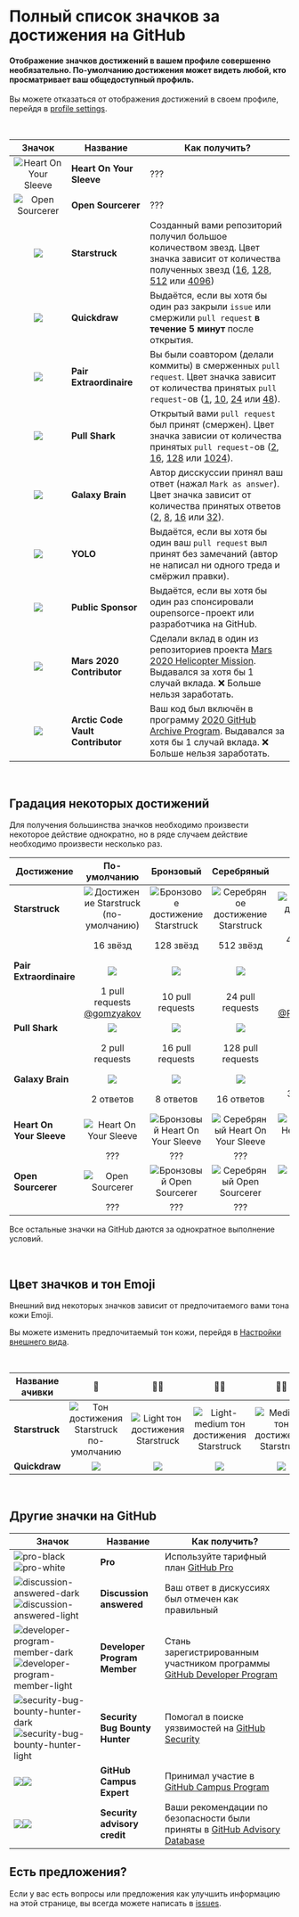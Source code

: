 # Полный список значков за достижения на GitHub

#### Отображение значков достижений в вашем профиле совершенно необязательно. По-умолчанию достижения может видеть любой, кто просматривает ваш общедоступный профиль.

Вы можете отказаться от отображения достижений в своем профиле, перейдя в [profile settings](https://github.com/settings).

<br>

| Значок | Название | Как получить? |
| :---: | --- | --- |
| ![Heart On Your Sleeve](https://github.githubassets.com/images/modules/profile/achievements/heart-on-your-sleeve-default.png) | **Heart On Your Sleeve** | ??? |
| ![Open Sourcerer](https://github.githubassets.com/images/modules/profile/achievements/open-sourcerer-default.png) | **Open Sourcerer** | ??? |
| ![](https://github.githubassets.com/images/modules/profile/achievements/starstruck-default.png) | **Starstruck** | Созданный вами репозиторий получил большое количеством звезд. Цвет значка зависит от количества полученных звезд ([16](#todo), [128](#todo), [512](#todo) или [4096](#todo)) |
| ![](https://github.githubassets.com/images/modules/profile/achievements/quickdraw-default.png) | **Quickdraw** | Выдаётся, если вы хотя бы один раз закрыли `issue` или смержили `pull request` **в течение 5 минут** после открытия. |
| ![](https://github.githubassets.com/images/modules/profile/achievements/pair-extraordinaire-default.png) | **Pair Extraordinaire** | Вы были соавтором (делали коммиты) в смерженных `pull request`. Цвет значка зависит от количества принятых `pull request`-ов ([1](#todo), [10](#todo), [24](#todo) или [48](#todo)). |
| ![](https://github.githubassets.com/images/modules/profile/achievements/pull-shark-default.png) | **Pull Shark** | Открытый вами `pull request` был принят (смержен). Цвет значка зависии от количества принятых `pull request`-ов ([2](#todo), [16](#todo), [128](#todo) или [1024](#todo)). |
| ![](https://github.githubassets.com/images/modules/profile/achievements/galaxy-brain-default.png) | **Galaxy Brain** | Автор дисскуссии принял ваш ответ (нажал `Mark as answer`). Цвет значка зависит от количества принятых ответов ([2](#todo), [8](#todo), [16](#todo) или [32](#todo)). |
| ![](https://github.githubassets.com/images/modules/profile/achievements/yolo-default.png) | **YOLO** | Выдаётся, если вы хотя бы один ваш `pull request` выл принят без замечаний (автор не написал ни одного треда и смёржил правки). |
| ![](https://github.githubassets.com/images/modules/profile/achievements/public-sponsor-default.png) | **Public Sponsor** | Выдаётся, если вы хотя бы один раз спонсировали oupensorce-проект или разработчика на GitHub. |
| ![](https://github.githubassets.com/images/modules/profile/achievements/mars-2020-contributor-default.png) | **Mars 2020 Contributor** | Сделали вклад в один из репозиториев проекта [Mars 2020 Helicopter Mission](https://github.com/readme/featured/nasa-ingenuity-helicopter). Выдавался за хотя бы 1 случай вклада. :x: Больше нельзя заработать. |
| ![](https://github.githubassets.com/images/modules/profile/achievements/arctic-code-vault-contributor-default.png) | **Arctic Code Vault Contributor** | Ваш код был включён в программу [2020 GitHub Archive Program](https://archiveprogram.github.com/). Выдавался за хотя бы 1 случай вклада. :x: Больше нельзя заработать. |

<br>


## Градация некоторых достижений

Для получения большинства значков необходимо произвести некоторое действие однократно, но в ряде случаем действие необходимо произвести несколько раз.

| Достижение | По-умолчанию | Бронзовый | Серебряный | Золотой |
| --- | :---: | :---: | :---: | :---: |
| **Starstruck** | ![Достижение Starstruck (по-умолчанию)](https://github.githubassets.com/images/modules/profile/achievements/starstruck-default.png) | ![Бронзовое достижение Starstruck](https://github.githubassets.com/images/modules/profile/achievements/starstruck-bronze.png) | ![Серебряное достижение Starstruck](https://github.githubassets.com/images/modules/profile/achievements/starstruck-silver.png) | ![Золотое достижение Starstruck](https://github.githubassets.com/images/modules/profile/achievements/starstruck-gold.png) |
| | 16 звёзд        | 128 звёзд        | 512 звёзд         | 4096 звёзд <br>[@torvalds](https://github.com/torvalds?achievement=starstruck&tab=achievements) |
| **Pair Extraordinaire** | ![][pe-default] | ![][pe-bronze] | ![][pe-silver] | ![][pe-gold] | - 1 PR  |
| | 1 pull requests <br>[@gomzyakov](https://github.com/gomzyakov?achievement=pair-extraordinaire&tab=achievements) | 10 pull requests | 24 pull requests  | 48 pull requests <br>[@Rongronggg9](https://github.com/Rongronggg9?achievement=pair-extraordinaire&tab=achievements)  |
| **Pull Shark**          | ![][ps-default] | ![][ps-bronze]   | ![][ps-silver]    | ![][ps-gold]       |
|                         | 2 pull requests | 16 pull requests | 128 pull requests | 1024 pull requests <br>[@ljharb](https://github.com/ljharb?achievement=pull-shark&tab=achievements) |
| **Galaxy Brain**        | ![][gb-default] | ![][gb-bronze]   | ![][gb-silver]    | ![][gb-gold]       |
|                         | 2 ответов       | 8 ответов        | 16 ответов        | 32 ответов <br>[@ljharb](https://github.com/ljharb?achievement=galaxy-brain&tab=achievements) |
| **Heart On Your Sleeve** | ![Heart On Your Sleeve](https://github.githubassets.com/images/modules/profile/achievements/heart-on-your-sleeve-default.png) | ![Бронзовый Heart On Your Sleeve](https://github.githubassets.com/images/modules/profile/achievements/heart-on-your-sleeve-bronze.png) | ![Серебряный Heart On Your Sleeve](https://github.githubassets.com/images/modules/profile/achievements/heart-on-your-sleeve-silver.png) | ![Золотой Heart On Your Sleeve](https://github.githubassets.com/images/modules/profile/achievements/heart-on-your-sleeve-gold.png) |
| | ??? | ??? | ??? | ??? |
| **Open Sourcerer** | ![Open Sourcerer](https://github.githubassets.com/images/modules/profile/achievements/open-sourcerer-default.png) | ![Бронзовый Open Sourcerer](https://github.githubassets.com/images/modules/profile/achievements/open-sourcerer-bronze.png) | ![Серебряный Open Sourcerer](https://github.githubassets.com/images/modules/profile/achievements/open-sourcerer-silver.png) | ![Золотой Open Sourcerer](https://github.githubassets.com/images/modules/profile/achievements/open-sourcerer-gold.png) |
| | ??? | ??? | ??? | ??? |


[pe-default]: https://github.githubassets.com/images/modules/profile/achievements/pair-extraordinaire-default.png
[pe-bronze]: https://github.githubassets.com/images/modules/profile/achievements/pair-extraordinaire-bronze.png
[pe-silver]: https://github.githubassets.com/images/modules/profile/achievements/pair-extraordinaire-silver.png
[pe-gold]: https://github.githubassets.com/images/modules/profile/achievements/pair-extraordinaire-gold.png

[ps-default]: https://github.githubassets.com/images/modules/profile/achievements/pull-shark-default.png
[ps-bronze]: https://github.githubassets.com/images/modules/profile/achievements/pull-shark-bronze.png
[ps-silver]: https://github.githubassets.com/images/modules/profile/achievements/pull-shark-silver.png
[ps-gold]: https://github.githubassets.com/images/modules/profile/achievements/pull-shark-gold.png

[gb-default]: https://github.githubassets.com/images/modules/profile/achievements/galaxy-brain-default.png
[gb-bronze]: https://github.githubassets.com/images/modules/profile/achievements/galaxy-brain-bronze.png
[gb-silver]: https://github.githubassets.com/images/modules/profile/achievements/galaxy-brain-silver.png
[gb-gold]: https://github.githubassets.com/images/modules/profile/achievements/galaxy-brain-gold.png

Все остальные значки на GitHub даются за однократное выполнение условий.

<br>

## Цвет значков и тон Emoji

Внешний вид некоторых значков зависит от предпочитаемого вами тона кожи Emoji.

Вы можете изменить предпочитаемый тон кожи, перейдя в [Настройки внешнего вида](https://github.com/settings/appearance).

<br>

| **Название ачивки** | 👋 | 👋🏻 | 👋🏼 | 👋🏽 | 👋🏾 | 👋🏿 |
| --- | :---: | :---: | :---: | :---: | :---: | :---: |
| **Starstruck** | ![Тон достижения Starstruck по-умолчанию](https://github.githubassets.com/images/modules/profile/achievements/starstruck-default.png) | ![Light тон достижения Starstruck](https://github.githubassets.com/images/modules/profile/achievements/starstruck-default--light.png) | ![Light-medium тон достижения Starstruck](https://github.githubassets.com/images/modules/profile/achievements/starstruck-default--light-medium.png) | ![Medium тон достижения Starstruck](https://github.githubassets.com/images/modules/profile/achievements/starstruck-default--medium.png) | ![Medium-dark тон достижения Starstruck](https://github.githubassets.com/images/modules/profile/achievements/starstruck-default--medium-dark.png) | ![Dark тон достижения Starstruck](https://github.githubassets.com/images/modules/profile/achievements/starstruck-default--dark.png) |
| **Quickdraw** | ![][q-default] | ![][q-light] | ![][q-light-medium] | ![][q-medium] | ![][q-medium-dark] | ![][q-dark] |

[q-default]: https://github.githubassets.com/images/modules/profile/achievements/quickdraw-default.png
[q-light]: https://github.githubassets.com/images/modules/profile/achievements/quickdraw-default--light.png
[q-light-medium]: https://github.githubassets.com/images/modules/profile/achievements/quickdraw-default--light-medium.png
[q-medium]: https://github.githubassets.com/images/modules/profile/achievements/quickdraw-default--medium.png
[q-medium-dark]: https://github.githubassets.com/images/modules/profile/achievements/quickdraw-default--medium-dark.png
[q-dark]: https://github.githubassets.com/images/modules/profile/achievements/quickdraw-default--dark.png

<br>

## Другие значки на GitHub

| Значок | Название | Как получить? |
| --- | --- | --- |
| ![pro-black](https://user-images.githubusercontent.com/65187002/173065669-d1fdb5a7-8895-43cc-8dea-72a511a37e86.svg#gh-light-mode-only) ![pro-white](https://user-images.githubusercontent.com/65187002/173065531-57dbf8b1-7eb7-4d46-81bf-f2d18c7c9112.svg#gh-dark-mode-only) | **Pro** | Используйте тарифный план [GitHub Pro](https://docs.github.com/en/get-started/learning-about-github/githubs-products#github-pro) |
| ![discussion-answered-dark](https://user-images.githubusercontent.com/65187002/173078083-15a75f15-b040-4a92-8d70-561a206d9fd9.svg#gh-dark-mode-only)![discussion-answered-light](https://user-images.githubusercontent.com/65187002/173078106-28bea542-4620-46ee-837d-defda3e44ca6.svg#gh-light-mode-only) | **Discussion answered** | Ваш ответ в дискуссиях был отмечен как правильный |
| ![developer-program-member-dark](https://user-images.githubusercontent.com/65187002/173079579-3c393d22-7a13-4e7d-87b8-341fb613d52b.svg#gh-dark-mode-only)![developer-program-member-light](https://user-images.githubusercontent.com/65187002/173079614-33f43a97-1cc2-4228-85e3-ef43836e17c2.svg#gh-light-mode-only) | **Developer Program Member** | Стань зарегистрированным участником программы [GitHub Developer Program](https://docs.github.com/en/developers/overview/github-developer-program) |
| ![security-bug-bounty-hunter-dark](https://user-images.githubusercontent.com/65187002/173081624-93e3cf1f-50b7-45a4-82b7-1954f66368b9.svg#gh-dark-mode-only)![security-bug-bounty-hunter-light](https://user-images.githubusercontent.com/65187002/173081657-e500d72c-9247-44c2-a3d3-2deff30e1ae7.svg#gh-light-mode-only) | **Security Bug Bounty Hunter** | Помогал в поиске уязвимостей на [GitHub Security](https://bounty.github.com/) |
| ![](https://user-images.githubusercontent.com/65187002/173082819-b3625c23-bfd6-4492-b828-56ed91c45f52.svg#gh-dark-mode-only)![](https://user-images.githubusercontent.com/65187002/173082836-08be81fe-13b7-4acf-9096-e5241d76f237.svg#gh-light-mode-only) | **GitHub Campus Expert** | Принимал участие в [GitHub Campus Program](https://education.github.com/experts) |
| ![](https://user-images.githubusercontent.com/65187002/173084051-79a0a626-1c1a-4d60-afdf-50ad001d7b21.svg#gh-dark-mode-only)![](https://user-images.githubusercontent.com/65187002/173084071-5f321da2-b2a9-490b-a524-1b21fa384d7e.svg#gh-light-mode-only) | **Security advisory credit** | Ваши рекомендации по безопасности были приняты в [GitHub Advisory Database](https://github.com/advisories) |


## Есть предложения?

Если у вас есть вопросы или предложения как улучшить информацию на этой странице, вы всегда можете написать в [issues](https://github.com/github-profile-achievements/russian/issues).
